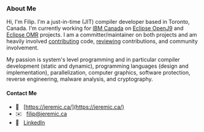### About Me

Hi, I'm Filip. I'm a just-in-time (JIT) compiler developer based in Toronto, Canada. I'm currently working for <a href="https://www.ibm.com/ibm/ca/en/">IBM Canada</a> on <a href="https://github.com/eclipse/openj9">Eclipse OpenJ9</a> and <a href="https://github.com/eclipse/omr">Eclipse OMR</a> projects. I am a committer/maintainer on both projects and am heavily involved <a href="https://github.com/eclipse/omr/graphs/contributors">contributing</a> code, <a href="https://github.com/eclipse/omr/pulls?q=is%3Apr+sort%3Aupdated-desc+reviewed-by%3A%40me+is%3Aclosed">reviewing</a> contributions, and community involvement.

My passion is system's level programming and in particular compiler development (static and dynamic), programming languages (design and implementation), parallelization, computer graphics, software protection, reverse engineering, malware analysis, and cryptography.

#### Contact Me

- 🔗 &nbsp;&nbsp;[https://jeremic.ca/](https://jeremic.ca/)
- ✉️ &nbsp;&nbsp;filip@jeremic.ca
- 💬 &nbsp;&nbsp;[LinkedIn](https://www.linkedin.com/in/filip-jeremic-11807b18b)
